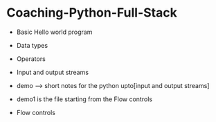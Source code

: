 # Coaching-Python-Full-Stack

* Basic Hello world program
* Data types
* Operators
* Input and output streams
* demo --> short notes for the python upto[input and output streams]

* demo1 is the file starting from the Flow controls
* Flow controls
